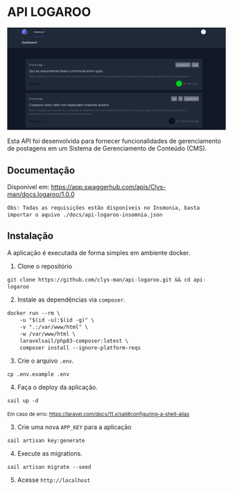 # API LOGAROO

<p align="center">
  <img src="./docs/dashboard.png" />
</p>

Esta API foi desenvolvida para fornecer funcionalidades de gerenciamento de postagens em um Sistema de Gerenciamento de Conteúdo (CMS).

## Documentação

Disponivel em: https://app.swaggerhub.com/apis/Clys-man/docs.logaroo/1.0.0

    Obs: Todas as requisições estão disponíveis no Insmonia, basta importar o aquivo ./docs/api-logaroo-insomnia.json

## Instalação

A aplicação é executada de forma simples em ambiente docker.

1. Clone o repositório

```
git clone https://github.com/clys-man/api-logaroo.git && cd api-logaroo
```

2. Instale as dependências via `composer`.

```
docker run --rm \
    -u "$(id -u):$(id -g)" \
    -v ".:/var/www/html" \
    -w /var/www/html \
    laravelsail/php83-composer:latest \
    composer install --ignore-platform-reqs
```

3. Crie o arquivo `.env`.

```
cp .env.example .env
```

4. Faça o deploy da aplicação.

```
sail up -d
```

<small>Em caso de erro: https://laravel.com/docs/11.x/sail#configuring-a-shell-alias</small>

3. Crie uma nova `APP_KEY` para a aplicação

```
sail artisan key:generate
```

4. Execute as migrations.

```
sail artisan migrate --seed
```

5. Acesse `http://localhost`
